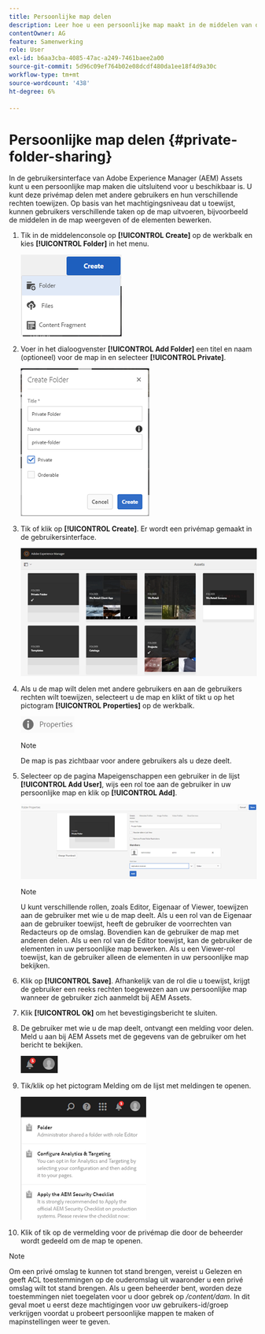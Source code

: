 ```yaml
---
title: Persoonlijke map delen
description: Leer hoe u een persoonlijke map maakt in de middelen van de Adobe Experience Manager (AEM) en deze deelt met andere gebruikers en hoe u hun verschillende rechten toekent.
contentOwner: AG
feature: Samenwerking
role: User
exl-id: b6aa3cba-4085-47ac-a249-7461baee2a00
source-git-commit: 5d96c09ef764b02e08dcdf480da1ee18f4d9a30c
workflow-type: tm+mt
source-wordcount: '438'
ht-degree: 6%

---
```


# Persoonlijke map delen {#private-folder-sharing}

In de gebruikersinterface van Adobe Experience Manager (AEM) Assets kunt u een persoonlijke map maken die uitsluitend voor u beschikbaar is. U kunt deze privémap delen met andere gebruikers en hun verschillende rechten toewijzen. Op basis van het machtigingsniveau dat u toewijst, kunnen gebruikers verschillende taken op de map uitvoeren, bijvoorbeeld de middelen in de map weergeven of de elementen bewerken.

1. Tik in de middelenconsole op **[!UICONTROL Create]** op de werkbalk en kies **[!UICONTROL Folder]** in het menu.

   ![chlimage_1-411](assets/chlimage_1-411.png)

1. Voer in het dialoogvenster **[!UICONTROL Add Folder]** een titel en naam (optioneel) voor de map in en selecteer **[!UICONTROL Private]**.

   ![chlimage_1-412](assets/chlimage_1-412.png)

1. Tik of klik op **[!UICONTROL Create]**. Er wordt een privémap gemaakt in de gebruikersinterface.

   ![chlimage_1-413](assets/chlimage_1-413.png)

1. Als u de map wilt delen met andere gebruikers en aan de gebruikers rechten wilt toewijzen, selecteert u de map en klikt of tikt u op het pictogram **[!UICONTROL Properties]** op de werkbalk.

   ![chlimage_1-414](assets/chlimage_1-414.png)

   >[!NOTE]
   >
   >De map is pas zichtbaar voor andere gebruikers als u deze deelt.

1. Selecteer op de pagina Mapeigenschappen een gebruiker in de lijst **[!UICONTROL Add User]**, wijs een rol toe aan de gebruiker in uw persoonlijke map en klik op **[!UICONTROL Add]**.

   ![chlimage_1-415](assets/chlimage_1-415.png)

   >[!NOTE]
   >
   >U kunt verschillende rollen, zoals Editor, Eigenaar of Viewer, toewijzen aan de gebruiker met wie u de map deelt. Als u een rol van de Eigenaar aan de gebruiker toewijst, heeft de gebruiker de voorrechten van Redacteurs op de omslag. Bovendien kan de gebruiker de map met anderen delen. Als u een rol van de Editor toewijst, kan de gebruiker de elementen in uw persoonlijke map bewerken. Als u een Viewer-rol toewijst, kan de gebruiker alleen de elementen in uw persoonlijke map bekijken.

1. Klik op **[!UICONTROL Save]**. Afhankelijk van de rol die u toewijst, krijgt de gebruiker een reeks rechten toegewezen aan uw persoonlijke map wanneer de gebruiker zich aanmeldt bij AEM Assets.
1. Klik **[!UICONTROL Ok]** om het bevestigingsbericht te sluiten.
1. De gebruiker met wie u de map deelt, ontvangt een melding voor delen. Meld u aan bij AEM Assets met de gegevens van de gebruiker om het bericht te bekijken.

   ![chlimage_1-416](assets/chlimage_1-416.png)

1. Tik/klik op het pictogram Melding om de lijst met meldingen te openen.

   ![chlimage_1-417](assets/chlimage_1-417.png)

1. Klik of tik op de vermelding voor de privémap die door de beheerder wordt gedeeld om de map te openen.

>[!NOTE]
>
>Om een privé omslag te kunnen tot stand brengen, vereist u Gelezen en geeft ACL toestemmingen op de ouderomslag uit waaronder u een privé omslag wilt tot stand brengen. Als u geen beheerder bent, worden deze toestemmingen niet toegelaten voor u door gebrek op */content/dam*. In dit geval moet u eerst deze machtigingen voor uw gebruikers-id/groep verkrijgen voordat u probeert persoonlijke mappen te maken of mapinstellingen weer te geven.
